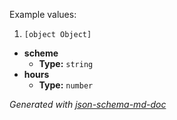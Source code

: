 Example values: 

 1. `[object Object]`
 - <b id="#/properties/scheme">scheme</b>
	 - **Type:** `string`
 - <b id="#/properties/hours">hours</b>
	 - **Type:** `number`

_Generated with [json-schema-md-doc](https://brianwendt.github.io/json-schema-md-doc/)_
